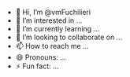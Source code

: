 - 👋 Hi, I’m @vmFuchilieri
- 👀 I’m interested in ...
- 🌱 I’m currently learning ...
- 💞️ I’m looking to collaborate on ...
- 📫 How to reach me ...
- 😄 Pronouns: ...
- ⚡ Fun fact: ...

<!---
vmFuchilieri/vmFuchilieri is a ✨ special ✨ repository because its `README.md` (this file) appears on your GitHub profile.
You can click the Preview link to take a look at your changes.
--->
